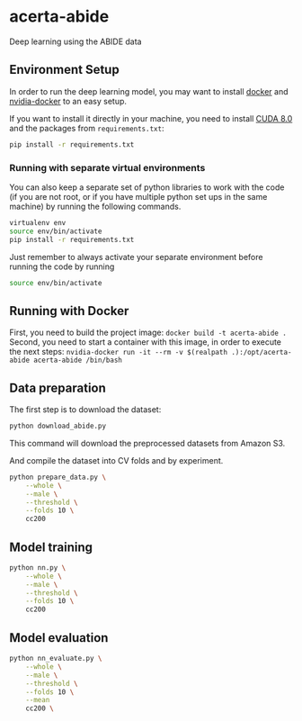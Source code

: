 # acerta-abide
Deep learning using the ABIDE data

## Environment Setup
In order to run the deep learning model, you may want to install [docker](https://docs.docker.com/engine/getstarted/step_one/) and [nvidia-docker](https://github.com/NVIDIA/nvidia-docker) to an easy setup.

If you want to install it directly in your machine, you need to install [CUDA 8.0](https://developer.nvidia.com/cuda-downloads) and the packages from `requirements.txt`:
```bash
pip install -r requirements.txt
```

### Running with separate virtual environments

You can also keep a separate set of python libraries to work with the code (if you are not root, or if you have multiple python set ups in the same machine) by running the following commands.
```bash
virtualenv env
source env/bin/activate
pip install -r requirements.txt
```

Just remember to always activate your separate environment before running the code by running
```bash
source env/bin/activate
```

## Running with Docker
First, you need to build the project image: ```docker build -t acerta-abide .```
Second, you need to start a container with this image, in order to execute the next steps: ```nvidia-docker run -it --rm -v $(realpath .):/opt/acerta-abide acerta-abide /bin/bash```

## Data preparation

The first step is to download the dataset:

```bash
python download_abide.py
```

This command will download the preprocessed datasets from Amazon S3.

And compile the dataset into CV folds and by experiment.

```bash
python prepare_data.py \
    --whole \
    --male \
    --threshold \
    --folds 10 \
    cc200
```

## Model training

```bash
python nn.py \
    --whole \
    --male \
    --threshold \
    --folds 10 \
    cc200
```

## Model evaluation

```bash
python nn_evaluate.py \
    --whole \
    --male \
    --threshold \
    --folds 10 \
    --mean
    cc200 \
```

